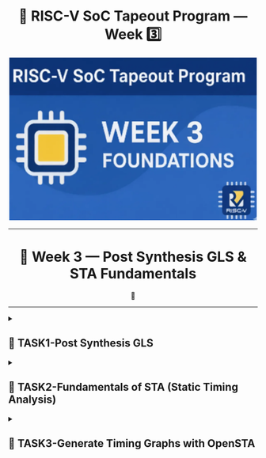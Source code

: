 <h1 align="center">🔳 RISC-V SoC Tapeout Program — Week 3️⃣</h1>

<p align="center"><img src="./ASSETS/week3.png" width="500" alt="image 0.1"/></p>

---

<div align="center">

# 🚀 Week 3 —  Post Synthesis GLS & STA Fundamentals

🌟 

</div>

---

<details>
<summary><h2> 🌟 TASK1-Post Synthesis GLS </h2> </summary>


# 🧠 Week 3 – Post-Synthesis Simulation of VSDBabySoC (GLS)

After completing RTL-level verification in Week 2, the next milestone is to **verify the functionality of the synthesized (gate-level) design**.

👉Post-synthesis simulation (also called **Gate-Level Simulation – GLS**) is one of the **most important steps** in the ASIC design flow. After synthesis, our BabySoC RTL is converted into a **gate-level netlist** using the Sky130 standard cell library. The goal here is simple:

👉 To ensure that the design **still works exactly as intended** after synthesis, and to check if there are **any timing-related issues** that were not visible in pre-synthesis simulation.

---

## 🔨 Purpose of Gate-Level Simulation (GLS)

The **main objectives** of GLS for BabySoC are:

1. **Functionality + Timing Verification**
    - Checks whether the **gate-level netlist** still behaves as the RTL design.
    - Uses **SDF (Standard Delay Format)** for accurate timing verification.
2. **Dynamic Circuit Behavior**
    - Captures real-world issues like **glitches** or **metastability** which are invisible in RTL.
3. **Post-Synthesis Validation**
    - Confirms that modules like the **RISC-V core, PLL, and DAC** are all mapped correctly to standard cells.
    - Ensures there are **no unexpected latches, mismatches, or synthesis-induced bugs**.
4. **Final Check Before PnR**
    - This is the **last chance** to catch functional/timing problems **before moving to Physical Design (PnR)**.

<p align="center"><img src="./ASSETS/0.png" width="700" alt="image 0"/></p>

---

## 🎯 Objective

1. Perform **logic synthesis** on the BabySoC design using Yosys.
2. Generate a **gate-level netlist** that represents the same behavior as the RTL.
3. Run a **post-synthesis simulation** using Icarus Verilog.
4. Compare **pre- and post-synthesis** simulation waveforms to confirm functional equivalence.

---

## ⚙️Step 1 –Environment Setup

Before moving into synthesis, verify that your environment is ready:

```bash
sudo apt update
sudo apt install yosys iverilog gtkwave
```

🧩 **Tools we’ll use:**

- **Yosys** – Open-source synthesis tool
- **Icarus Verilog** – Simulator for gate-level testing
- **GTKWave** – Waveform viewer

---

## 🗂️Step 2 –Organizing Directories

To keep the workflow structured, create dedicated folders inside the `output/` directory.

```bash
mkdir -p output/synth output/post_synth_sim
```

Your updated directory tree should now look like this 👇

```bash
output/
├── pre_synth_sim/
│   ├── pre_synth_sim.out
│   ├── vsdbabysoc.synth.v
│   └── pre_synth_sim.vcd
└── post_synth_sim/
```

This separation makes debugging and file tracking much easier.

---

## 🧰 Step 3 –Synthesis with Yosys

- The synthesis process converts RTL code into →  equivalent gate-level representation (netlist).

### 1️⃣ Launch Yosys

```bash
yosys
```

<p align="center"><img src="./ASSETS/2.png" width="700" alt="image 2"/></p>

---

### 2️⃣ Read all verilog files

```bash
```
### Load RTL files
yosys> read_verilog src/module/vsdbabysoc.v
yosys> read_verilog -I src/include src/module/rvmyth.v
yosys> read_verilog -I src/include src/module/clk_gate.v
```

![2.png](week3%202805f99c9dcb80e48e4ee8a3457c6f65/2.png)

---

### **3️⃣ Load the Liberty Files for Synthesis**

```bash
# Load library files
yosys> read_liberty -lib src/lib/avsdpll.lib
yosys> read_liberty -lib src/lib/avsddac.lib
yosys> read_liberty -lib src/lib/sky130_fd_sc_hd__tt_025C_1v80.lib
```

<p align="center"><img src="./ASSETS/3.png" width="700" alt="image 3"/></p>

---

### **4️⃣ Run Synthesis Targeting `vsdbabysoc`**

```bash
yosys> synth -top vsdbabysoc
```

<p align="center"><img src="./ASSETS/4.png" width="700" alt="image 4"/></p>

---

### 5️⃣Statistics of Yosys Synthesis

<p align="center"><img src="./ASSETS/5.png" width="700" alt="image 5"/></p>

<p align="center"><img src="./ASSETS/6.png" width="700" alt="image 6"/></p>

<p align="center"><img src="./ASSETS/7.png" width="700" alt="image 7"/></p>

<p align="center"><img src="./ASSETS/8.png" width="700" alt="image 8"/></p>

<p align="center"><img src="./ASSETS/9.png" width="700" alt="image 9"/></p>

---

### **6️⃣ Map D Flip-Flops to Standard Cells**

```bash
yosys> dfflibmap -liberty src/lib/sky130_fd_sc_hd__tt_025C_1v80.lib
```

<p align="center"><img src="./ASSETS/10.png" width="700" alt="image 10"/></p>

---

### **7️⃣ Perform Optimization and Technology Mapping**

```bash
yosys> opt
yosys> abc -liberty src/lib/sky130_fd_sc_hd__tt_025C_1v80.lib -script +strash;scorr;ifraig;retime;{D};strash;dch,-f;map,-M,1,{D}
```

<p align="center"><img src="./ASSETS/11.png" width="700" alt="image 11"/></p>

<p align="center"><img src="./ASSETS/12.png" width="700" alt="image 12"/></p>

---

### **8️⃣ Perform Final Clean-Up and Renaming**

```bash
yosys> flatten
yosys> setundef -zero
yosys> clean -purge
yosys> rename -enumerate
```

<p align="center"><img src="./ASSETS/13.png" width="700" alt="image 13"/></p>

---

### **9️⃣ Check Statistics**

```bash
yosys> stat
```

<p align="center"><img src="./ASSETS/14.png" width="700" alt="image 14"/></p>

---

### **🔟 Write the Synthesized Netlist**

```bash
yosys> write_verilog -noattr output/post_synth_sim/vsdbabysoc.synth.v
```

<p align="center"><img src="./ASSETS/15.pngg" width="700" alt="image 15"/></p>

✅ **Output:** `synth_netlist.v` – the synthesized gate-level version of our BabySoC core.

```bash
yosys> cd output/post_synth_sim/
```

<p align="center"><img src="./ASSETS/16.png" width="700" alt="image 16"/></p>

---

## 🧪 Step 4 – Post-Synthesis Simulation

📌 Before going to next check your directory, that should now look like this 👇

```bash
output/
├── pre_synth_sim/
│   ├── pre_synth_sim.out
│   ├── vsdbabysoc.synth.v
│   └── pre_synth_sim.vcd
├── post_synth_sim/
    ├── vsdbabysoc.synth.v
    └── post_synth_sim.out
```

Now that we have the gate-level netlist, we must verify that its behavior matches the RTL simulation results.

We use the **same testbench** (`tb_mythcore_test.v`), replacing the RTL design with the synthesized netlist.

### 🔹 Compile the Gate-Level Design

```bash
iverilog -o /home/maddy/Desktop/open_source_tapout/VLSI/VSDBabySoC/output/post_synth_sim/post_synth_sim.out -DPOST_SYNTH_SIM -DFUNCTIONAL -DUNIT_DELAY=#1 -I /home/maddy/Desktop/open_source_tapout/VLSI/VSDBabySoC/src/include -I /home/maddy/Desktop/open_source_tapout/VLSI/VSDBabySoC/src/module /home/maddy/Desktop/open_source_tapout/VLSI/VSDBabySoC/src/module/testbench.v
```
### 🔹 Post-Synthesis Simulation – Command Breakdown

```bash
iverilog \
  -o output/post_synth_sim/post_synth_sim.out \   # Output simulation executable
  -DPOST_SYNTH_SIM \                              # Enable POST_SYNTH_SIM mode
  -DFUNCTIONAL \                                  # Use behavioral models
  -DUNIT_DELAY=#1 \                               # Assign #1 delay for all gates
  -I src/include \                                # Include path for header files
  -I src/module \                                 # Include path for modules
  src/module/testbench.v                          # Top-level testbench

```

**Explanation of Options:**

- 🔹 **`iverilog`** → Icarus Verilog compiler to convert Verilog into an executable.
- 🔹 **`o <path>`** → Output binary path for the simulation.
- 🔹 **`DPOST_SYNTH_SIM`** → Switch testbench to post-synthesis simulation mode.
- 🔹 **`DFUNCTIONAL`** → Use high-level behavioral models instead of gate timing.
- 🔹 **`DUNIT_DELAY=#1`** → Assigns a unit delay of `#1` for all gates.
- 🔹 **`I <include_path>`** → Add include directories for modules or headers.
- 🔹 **`testbench.v`** → Specifies the testbench as the top-level simulation file.

### 🔹 Run the Simulation

```bash
cd output/post_synth_sim
./post_synth_sim.out
```

This will produce a new `.vcd` file (waveform dump).

<p align="center"><img src="./ASSETS/17.png" width="700" alt="image 17"/></p>

### 🔹 Visualize the Waveform by GTKwave

```bash
gtkwave tb_mythcore_test_post.vcd
```

Observe signal transitions, clock gating, and output behavior.

<p align="center"><img src="./ASSETS/18.png" width="700" alt="image 18"/></p>

---

## 🔬 Step 5 – Result Analysis

When you compare **pre- and post-synthesis waveforms** in GTKWave (`pre_synth_sim.vcd` vs `post_synth_sim.vcd`):

- The **functional behavior** should be identical.
- Slight **timing variations** may appear because the synthesized design includes gate delays.
- Successful matching confirms that **Yosys synthesis preserved the RTL logic**.

---

## 🧩 Step 6 – Conclusion

🎉 **Post-synthesis verification completed!**

| Stage | Tool | Output | Verification |
| --- | --- | --- | --- |
| RTL Simulation | Icarus Verilog | `pre_synth_sim.vcd` | Functional correctness |
| Synthesis | Yosys | `vsdbabysoc.synth.v.v` | Logical equivalence |
| Gate-Level Simulation | Icarus Verilog | `post_synth_sim.vcd` |  |

---

## **Comparing Pre-Synthesis ⚡VS⚡ Post-Synthesis Output**

Why because the matching outputs between pre- and post-synthesis simulations mean the synthesis process has preserved your design’s functionality, while now adding real-world timing considerations. 

### 🔹 Pre-Synthesis **⚡** Post-Synthesis

| Aspect | Pre-Synthesis | Post-Synthesis |
| --- | --- | --- |
| **Purpose** | Verify RTL logic & functionality | Verify gate-level design & timing |
| **Focus** | Logical correctness, design intent | Gate delays, timing violations, glitches |
| **Simulation** | Behavioral, fast | Gate-level, includes timing info |
| **Outcome** | Confirms RTL works as intended | Confirms synthesized design behaves correctly in real-world conditions |

📌  Pre-Synthesis output

<p align="center"><img src="./ASSETS/19.pngg" width="700" alt="image 19"/></p>

📌 Post-Synthesis output

<p align="center"><img src="./ASSETS/20.png" width="700" alt="image 20"/></p>

</details>













<details>
<summary><h2> 🌟 TASK2-Fundamentals of STA (Static Timing Analysis) </h2> </summary>

## **⏱️ Introduction**

**Static Timing Analysis (STA)** is one of the many techniques available to verify the timing of a digital design.

An alternate approach used to verify timing is **timing simulation**, which checks both functionality and timing behavior.

The term *timing analysis* refers to either of these two methods — static timing analysis or timing simulation.

STA is *static* because it analyzes the circuit without applying input vectors. In contrast, simulation-based timing analysis applies stimuli to the circuit inputs, observes behavior, and checks timing dynamically.

In a CMOS digital design flow, STA can be performed at multiple implementation stages.

<p align="center"><img src="./ASSETS/49.png" width="700" alt="image 49"/></p>

---

## **⚙️ OpenSTA Overview**

**OpenSTA** is an open-source static timing analysis tool used to analyze and verify timing performance of digital circuits at the gate level.

It uses a **TCL command interpreter** to read design files, specify constraints, and generate timing reports.

---

## **📁Input Files**

- `.v` — Gate-level Verilog Netlist
- `.lib` — Liberty Timing Libraries
- `.sdc` — Synopsys Design Constraints (clocks, delays, false paths)
- `.sdf` — Annotated Delay File (optional)
- `.spef` — Parasitics (RC extraction)
- `.vcd` / `.saif` — Switching activity for power analysis

---

## **⏰Clock Modeling Features**

- **Generated Clocks:** Derived from existing clocks
- **Latency:** Clock propagation delay
- **Source Latency:** Delay from clock source to input
- **Uncertainty:** Accounts for jitter or skew
- **Propagated vs. Ideal:** Real vs. ideal clock network modeling
- **Gated Clock Checks:** For conditionally enabled clocks
- **Multi-Frequency Clocks:** Multi-domain clock analysis

---

## **🚧Exception Paths**

Timing exceptions refine analysis for realistic circuit behavior:

- `set_false_path` — Ignores invalid paths
- `set_multicycle_path` — Allows multi-cycle operations
- `set_max_delay` / `set_min_delay` — Defines custom timing limits
    
<p align="center"><img src="./ASSETS/50.png" width="700" alt="image 50"/></p>
    

---

## **⚡Delay Calculation**

- **Integrated Dartu/Menezes/Pileggi Algorithm:**
    
    Computes effective capacitance for RC networks to model realistic gate/net delays.
    
- **External Delay Calculator API:**
    
    Enables custom delay modeling (layout-aware or temperature-adaptive).
    

---

## **📊Timing Analysis & Reporting**

OpenSTA offers commands for analyzing paths, delays, and setup/hold checks.

Example:

```
report_checks -from [get_pins U1/Q] -to [get_pins U2/D]

```

---

## **Timing Paths**

**Definition:**

Timing paths represent the logical signal routes between source and destination, including combinational and sequential elements.

STA analyzes timing paths to evaluate delays, setup, and hold requirements.

### **Timing Path Elements**

- **Start Point:**
    
    The origin of the signal — usually an input port or clock pin of a register.
    
- **End Point:**
    
    The destination — either a register input (D pin) or an output port.
    
- **Combinational Logic:**
    
    Logic between start and end points that determines signal delay.
    

**Path Types:**

1. Input → Register (in2reg)
2. Register → Register (reg2reg)
3. Register → Output (reg2out)
4. Input → Output (in2out)
    
<p align="center"><img src="./ASSETS/51.png" width="700" alt="image 51"/></p>
    

---

## **Setup and Hold Checks**

- **Setup Check:**
    
    Minimum time data must be stable *before* the clock edge.
    
    Violations can cause incorrect data capture.
    
- **Hold Check:**
    
    Minimum time data must remain stable *after* the clock edge.
    
    Violations can cause metastability or data corruption.
    
<p align="center"><img src="./ASSETS/52.png" width="700" alt="image 52"/></p>
    

---

## **📐Slack Calculation**

Slack measures how close a design is to meeting timing requirements.

- **Setup Slack:**
    
    `Setup slack = Data required time - Data arrival time`
    
- **Hold Slack:**
    
    `Hold slack = Data arrival time - Data required time`
    

**Interpretation:**

- Positive slack → Design meets timing.
- Zero slack → Critical timing condition.
- Negative slack → Timing violation.
    
<p align="center"><img src="./ASSETS/53.png" width="700" alt="image 53"/></p>
    

---

## **📐 Common SDC Constraints**

**Synopsys Design Constraints (SDC)** define timing, environment, and design behavior.

### **Categories**

| 🏷️ **Category** | ⚙️ **Commands** |
| --- | --- |
| **Operating Conditions** | `set_operating_conditions` |
| **Wire-Load Models** | `set_wire_load_mode`, `set_wire_load_model`, `set_wire_load_selection_group` |
| **Environmental** | `set_drive`, `set_driving_cell`, `set_load`, `set_fanout_load`, `set_input_transition`, `set_port_fanout_number` |
| **Design Rules** | `set_max_capacitance`, `set_max_fanout`, `set_max_transition` |
| **Timing** | `create_clock`, `create_generated_clock`, `set_clock_latency`, `set_clock_transition`, `set_disable_timing`, `set_propagated_clock`, `set_clock_uncertainty`, `set_input_delay`, `set_output_delay` |
| **Exceptions** | `set_false_path`, `set_max_delay`, `set_multicycle_path` |
| **Power** | `set_max_dynamic_power`, `set_max_leakage_power` |

</details>







<details>
<summary><h2> 🌟 TASK3-Generate Timing Graphs with OpenSTA</h2> </summary>


## 🗂️Organizing Directories

To keep the workflow structured, create dedicated folders inside the `OpenSTA/` directory.

```bash
cd VSDBabgySoC

mkdir OpenSTA

cd OpenSTA
```

My updated directory tree should now look like this 👇

```bash
VSDBabySoC/
├── src/
├── output/
└── OpenSTA/

```

This separation makes debugging and file tracking much easier.

<p align="center"><img src="./ASSETS/21.pngg" width="700" alt="image 21"/></p>

---

## **Installation of OpenSTA**

**Note:** Installation instructions are adapted from the official OpenSTA repository: 🔗 [https://github.com/parallaxsw/OpenSTA](https://github.com/parallaxsw/OpenSTA)

**Step 1: Clone the Repository**

```
git clone https://github.com/parallaxsw/OpenSTA.git
cd OpenSTA
```

<p align="center"><img src="./ASSETS/22.png" width="700" alt="image 22"/></p>

**Step 2: Build the Docker Image**

```
docker build --file Dockerfile.ubuntu22.04 --tag opensta .
```

This builds a Docker image named opensta using the provided Ubuntu 22.04 Dockerfile. All dependencies are installed during this step.

<p align="center"><img src="./ASSETS/23.png" width="700" alt="image 23"/></p>

<p align="center"><img src="./ASSETS/24.png" width="700" alt="image 24"/></p>

<p align="center"><img src="./ASSETS/25.png" width="700" alt="image 25"/></p>

**Step 3: Run the OpenSTA Container**

To run a docker container using the OpenSTA image, use the -v option to docker to mount direcories with data to use and -i to run interactively.

```
docker run -i -v $HOME:/data opensta
```

<p align="center"><img src="./ASSETS/26.png" width="700" alt="image 26"/></p>

You now have OpenSTA installed and running inside a Docker container. After successful installation, you will see the % prompt—this indicates that the OpenSTA interactive shell is ready for use.

**Timing Analysis Using Inline Commands**

Once inside the OpenSTA shell (% prompt), you can perform a basic static timing analysis using the following inline commands:

```
# Instructs OpenSTA to read and load the Liberty file "nangate45_slow.lib.gz".
read_liberty /OpenSTA/examples/nangate45_slow.lib.gz

# Intructs OpenSTA to read and load the Verilog file (gate level verilog netlist) "example1.v"
read_verilog /OpenSTA/examples/example1.v

# Using "top," which stands for the main module, links the Verilog code with the Liberty timing cells.
link_design top

# Create a 10ns clock named 'clk' for clk1, clk2, and clk3 inputs
create_clock -name clk -period 10 {clk1 clk2 clk3}

# Set 0ns input delay for inputs in1 and in2 relative to clock 'clk'
set_input_delay -clock clk 0 {in1 in2}

# Report of the timing checks for the design
report_checks
```

*This flow is useful for quick testing and debugging without writing a full TCL script.*

<p align="center"><img src="./ASSETS/27.png" width="700" alt="image 27"/></p>

**Note:** We used report_checks here because only the slow liberty file (nangate45_slow.lib.gz) is loaded.

<p align="center"><img src="./ASSETS/28.png" width="700" alt="image 28"/></p>

<p align="center"><img src="./ASSETS/29.png" width="700" alt="image 29"/></p>

<p align="center"><img src="./ASSETS/30.png" width="700" alt="image 30"/></p>

<p align="center"><img src="./ASSETS/31.png" width="700" alt="image 31"/></p>

This represents a setup (max delay) corner, so the analysis focuses on setup timing by default.

---

**Why Does report_checks Show Only Max (Setup) Paths?**

By default, report_checks reports -path_delay max (i.e., setup checks).

OpenSTA interprets report_checks without arguments as:

```
report_checks -path_delay max
```

<p align="center"><img src="./ASSETS/32.png" width="700" alt="image 32"/></p>

This reports only max path delays, i.e., setup timing checks.

✅**How to Also Get Hold (min) Paths:**

If you want both setup and hold timing checks (i.e., both max and min path delays), use:

```
report_checks -path_delay min
```

<p align="center"><img src="./ASSETS/33.png" width="700" alt="image 33"/></p>

**Analyzing report outcomes**

*Verilog Netlist: example1.v*

```
module top (in1, in2, clk1, clk2, clk3, out);
  input in1, in2, clk1, clk2, clk3;
  output out;
  wire r1q, r2q, u1z, u2z;

  DFF_X1 r1 (.D(in1), .CK(clk1), .Q(r1q));
  DFF_X1 r2 (.D(in2), .CK(clk2), .Q(r2q));
  BUF_X1 u1 (.A(r2q), .Z(u1z));
  AND2_X1 u2 (.A1(r1q), .A2(u1z), .ZN(u2z));
  DFF_X1 r3 (.D(u2z), .CK(clk3), .Q(out));
endmodule
```

Here are the commands for Yosys synthesis for example1.v:

```bash
cd VSDBabySoC/OpenSTA/examples/
VSDBabySoC/OpenSTA/examples$ yosys
yosys> read_liberty -lib nangate45_slow.lib
```

- you will possible face this error like this

<p align="center"><img src="./ASSETS/34.png" width="700" alt="image 34"/></p>

- because the files are in ```gz```

<p align="center"><img src="./ASSETS/35.png" width="700" alt="image 35"/></p>

- follow the commands

```bash
gunzip nangate45_slow.lib.gz
```

<p align="center"><img src="./ASSETS/36.png" width="700" alt="image 36"/></p>

---

```bash
patha@spatha-VirtualBox:~/VLSI/VSDBabySoC/OpenSTA/examples$ yosys
yosys> read_liberty -lib nangate45_slow.lib
yosys> read_verilog example1.v
yosys> synth -top top
```

<p align="center"><img src="./ASSETS/37.png" width="700" alt="image 37"/></p>

<p align="center"><img src="./ASSETS/38.png" width="700" alt="image 38"/></p>

```bash
yosys> show
```

<p align="center"><img src="./ASSETS/39.png" width="700" alt="image 39"/></p>

---

## **Static timing analysis using OpenSTA**

### **Timing Ananlysis Using In line Commands**

Here’s the same OpenSTA timing analysis flow with added SPEF-based parasitic modeling:

This enables **more realistic delay and slack computation** by including post-layout RC data, improving timing signoff precision.

```
docker run -i -v $HOME:/data opensta
```

```bash
read_liberty /OpenSTA/examples/nangate45_slow.lib.gz
read_verilog /OpenSTA/examples/example1.v
link_design top
read_spef /OpenSTA/examples/example1.dspef
create_clock -name clk -period 10 {clk1 clk2 clk3}
set_input_delay -clock clk 0 {in1 in2}
report_checks
```

<p align="center"><img src="./ASSETS/40.png" width="700" alt="image 40"/></p>

<p align="center"><img src="./ASSETS/41.png" width="700" alt="image 41"/></p>

---

**Report Capacitance per Stage**

Reports timing paths with 4-digit precision and shows the net capacitance at each stage, helping identify high-cap nodes that may affect delay.

---

**Report Timing with Capacitance, Slew, Input Pins, and Fanout**

Report timing with capacitance, slew, input pins, and fanout per stage.

<p align="center"><img src="./ASSETS/42.png" width="700" alt="image 42"/></p>

<p align="center"><img src="./ASSETS/43.png" width="700" alt="image 43"/></p>

---

**Timing Analysis Using a TCL Script**

To automate the timing flow, you can write the commands into a .tcl script and execute it from the OpenSTA shell.

cmds

```
# Load liberty files for max and min analysis
read_liberty -max /home/maddy/Desktop/open_source_tapout/VLSI/VSDBabySoC/OpenSTA/examples/nangate45_slow.lib
read_liberty -min /home/maddy/Desktop/open_source_tapout/VLSI/VSDBabySoC/OpenSTA/examples/nangate45_fast.lib

# Read the gate-level Verilog netlist
read_verilog /home/maddy/Desktop/open_source_tapout/VLSI/VSDBabySoC/OpenSTA/examples/example1.v

# Link the top-level design
link_design top

# Define clocks and input delays
create_clock -name clk -period 10 {clk1 clk2 clk3}
set_input_delay -clock clk 0 {in1 in2}

# Generate a full min/max timing report
report_checks -path_delay min_max
```

| **Line of Code** | **Purpose** | **Explanation** |
| --- | --- | --- |
| `read_liberty -max nangate45_slow.lib.gz` | Load max delay library | Loads the **slow corner Liberty file** for **setup (max delay)** analysis. |
| `read_liberty -min nangate45_fast.lib.gz` | Load min delay library | Loads the **fast corner Liberty file** for **hold (min delay)** analysis. |
| `read_verilog example1.v` | Load gate-level netlist | Reads the synthesized **Verilog netlist** of the design. |
| `link_design top` | Link design | Links the netlist using `top` as the **top-level module**, connecting it with Liberty cells. |
| `create_clock -name clk -period 10 {clk1 clk2 clk3}` | Create clock | Defines a **clock named `clk`** with a 10 ns period on ports `clk1`, `clk2`, and `clk3`. |
| `set_input_delay -clock clk 0 {in1 in2}` | Set input delay | Applies **0 ns input delay** relative to `clk` for inputs `in1` and `in2`. |
| `report_checks -path_delay min_max` | Run full STA | Reports both **setup (max)** and **hold (min)** timing paths and checks. |

---

**Run the Script Using Docker**

To run this script non-interactively using Docker:

```bash
docker run -it -v $HOME:/data opensta /data/VLSI/VSDBabySoC/OpenSTA/examples/min_max_delays.tcl
```

### **VSDBabySoC basic timing analysis**

To begin static timing analysis on the VSDBabySoC design, you must organize and prepare the required files in specific directories.

```
# Create a directory to store Liberty timing libraries

VSDBabySoC/OpenSTA$ mkdir -p examples/timing_libs/

# Create a directory to store synthesized netlist and constraint files

mkdir -p examples/BabySoC
ls

BabySoC/
gcd_sky130hd.sdc vsdbabysoc_synthesis.sdc  vsdbabysoc.synth.v
```

These files include:

- Standard cell library: sky130_fd_sc_hd__tt_025C_1v80.lib
- IP-specific Liberty libraries: avsdpll.lib, avsddac.lib
- Synthesized gate-level netlist: vsdbabysoc.synth.v
- Timing constraints: vsdbabysoc_synthesis.sdc

Below is the TCL script to run complete min/max timing checks on the SoC:

- **vsdbabysoc_min_max_delays.tcl**
    
    ```
    # Load Liberty Libraries (standard cell + IPs)
    read_liberty -min /data/VLSI/VSDBabySoC/OpenSTA/examples/timing_libs/sky130_fd_sc_hd__tt_025C_1v80.lib
    read_liberty -max /data/VLSI/VSDBabySoC/OpenSTA/examples/timing_libs/sky130_fd_sc_hd__tt_025C_1v80.lib
    
    read_liberty -min /data/VLSI/VSDBabySoC/OpenSTA/examples/timing_libs/avsdpll.lib
    read_liberty -max /data/VLSI/VSDBabySoC/OpenSTA/examples/timing_libs/avsdpll.lib
    
    read_liberty -min /data/VLSI/VSDBabySoC/OpenSTA/examples/timing_libs/avsddac.lib
    read_liberty -max /data/VLSI/VSDBabySoC/OpenSTA/examples/timing_libs/avsddac.lib
    
    # Read Synthesized Netlist
    read_verilog /data/VLSI/VSDBabySoC/OpenSTA/examples/BabySoC/vsdbabysoc.synth.v
    
    # Link the Top-Level Design
    link_design vsdbabysoc
    
    # Apply SDC Constraints
    read_sdc /data/VLSI/VSDBabySoC/OpenSTA/examples/BabySoC/vsdbabysoc_synthesis.sdc
    
    # Generate Timing Report
    report_checks
    ```
    

| **Line of Code** | **Purpose** | **Explanation** |
| --- | --- | --- |
| `read_liberty -min ...sky130...` & `-max ...sky130...` | Load standard cell library | Loads the **typical PVT corner** for both min (hold) and max (setup) timing analysis. |
| `read_liberty -min/-max avsdpll.lib` | Load PLL IP Liberty | Includes Liberty timing views of the **PLL IP** used in the design. |
| `read_liberty -min/-max avsddac.lib` | Load DAC IP Liberty | Includes Liberty timing views of the **DAC IP** used in the design. |
| `read_verilog vsdbabysoc.synth.v` | Load synthesized netlist | Loads the gate-level Verilog netlist of the **VSDBabySoC** design. |
| `link_design vsdbabysoc` | Link top-level module | Links the hierarchy using `vsdbabysoc` as the **top module** for timing analysis. |
| `read_sdc vsdbabysoc_synthesis.sdc` | Load constraints | Loads SDC file specifying **clock definitions, input/output delays, and false paths**. |
| `report_checks` | Run timing analysis | Generates a default **setup timing report**. Add `-path_delay min_max` to see both hold and setup. |

execute it inside the Docker container:

```
docker run -it -v $HOME:/data openstaVSDBabySoC/OpenSTA/examples/BabySoC/vsdbabysoc_min_max_delays.tcl
```

⚠️ **Possible Error Alert**

You may encounter the following error when running the script:

```
Warning: VSDBabySoC/OpenSTA/examples/timing_libs/sky130_fd_sc_hd__tt_025C_1v80.lib line 23, default_fanout_load is 0.0.
Warning: VSDBabySoC/OpenSTA/examples/timing_libs/sky130_fd_sc_hd__tt_025C_1v80.lib line 1, library sky130_fd_sc_hd__tt_025C_1v80 already exists.
Warning: VSDBabySoC/OpenSTA/examples/timing_libs/sky130_fd_sc_hd__tt_025C_1v80.lib line 23, default_fanout_load is 0.0.
Error: VSDBabySoC/OpenSTA/examples/timing_libs/avsdpll.lib line 54, syntax error
```

✅ **Fix:**

This error occurs because Liberty syntax does not support // for single-line comments, and more importantly, the { character appearing after // confuses the Liberty parser. Specifically, check around *line 54 of avsdpll.lib* and correct any syntax issues such as:

```
//pin (GND#2) {
//  direction : input;
//  max_transition : 2.5;
//  capacitance : 0.001;
//}
```

✔️ **Replace with:**

```
/*
pin (GND#2) {
  direction : input;
  max_transition : 2.5;
  capacitance : 0.001;
}
*/
```

This should allow OpenSTA to parse the Liberty file without throwing syntax errors.

After fixing the Liberty file comment syntax as shown above, you can rerun the script to perform complete timing analysis for VSDBabySoC:

---

## **VSDBabySoC PVT Corner Analysis (Post-Synthesis Timing)**

Static Timing Analysis (STA) is performed across various **PVT (Process-Voltage-Temperature)** corners to ensure the design meets timing requirements under different conditions.

**Critical Timing Corners**

**Worst Max Path (Setup-critical) Corners:**

- `ss_LowTemp_LowVolt`
- `ss_HighTemp_LowVolt`*These represent the **slowest** operating conditions.*

**Worst Min Path (Hold-critical) Corners:**

- `ff_LowTemp_HighVolt`
- `ff_HighTemp_HighVolt`*These represent the **fastest** operating conditions.*

**Timing libraries** required for this analysis can be downloaded from:

🔗 [Skywater PDK - sky130_fd_sc_hd Timing Libraries](https://github.com/efabless/skywater-pdk-libs-sky130_fd_sc_hd/tree/master/timing)

Below is the script that can be used to perform STA across the PVT corners for which the Sky130 Liberty files are available.

### TCL file

```
 set list_of_lib_files(1) "sky130_fd_sc_hd__tt_025C_1v80.lib"set list_of_lib_files(2) "sky130_fd_sc_hd__ff_100C_1v65.lib"set list_of_lib_files(3) "sky130_fd_sc_hd__ff_100C_1v95.lib"set list_of_lib_files(4) "sky130_fd_sc_hd__ff_n40C_1v56.lib"set list_of_lib_files(5) "sky130_fd_sc_hd__ff_n40C_1v65.lib"set list_of_lib_files(6) "sky130_fd_sc_hd__ff_n40C_1v76.lib"set list_of_lib_files(7) "sky130_fd_sc_hd__ss_100C_1v40.lib"set list_of_lib_files(8) "sky130_fd_sc_hd__ss_100C_1v60.lib"set list_of_lib_files(9) "sky130_fd_sc_hd__ss_n40C_1v28.lib"set list_of_lib_files(10) "sky130_fd_sc_hd__ss_n40C_1v35.lib"set list_of_lib_files(11) "sky130_fd_sc_hd__ss_n40C_1v40.lib"set list_of_lib_files(12) "sky130_fd_sc_hd__ss_n40C_1v44.lib"set list_of_lib_files(13) "sky130_fd_sc_hd__ss_n40C_1v76.lib"

 read_liberty /data/VLSI/VSDBabySoC/OpenSTA/examples/timing_libs/avsdpll.lib
 read_liberty /data/VLSI/VSDBabySoC/OpenSTA/examples/timing_libs/avsddac.lib

 for {set i 1} {$i <= [array size list_of_lib_files]} {incr i} {
 read_liberty /data/VLSI/VSDBabySoC/OpenSTA/examples/timing_libs/$list_of_lib_files($i)
 read_verilog /data/VLSI/VSDBabySoC/OpenSTA/examples/BabySoC/vsdbabysoc.synth.v
 link_design vsdbabysoc
 current_design
 read_sdc /data/VLSI/VSDBabySoC/OpenSTA/examples/BabySoC/vsdbabysoc_synthesis.sdc
 check_setup -verbose
 report_checks -path_delay min_max -fields {nets cap slew input_pins fanout} -digits {4} > /data/VLSI/VSDBabySoC/OpenSTA/examples/BabySoC/STA_OUTPUT/min_max_$list_of_lib_files($i).txt

 exec echo "$list_of_lib_files($i)" >> /data/VLSI/VSDBabySoC/OpenSTA/examples/BabySoC/STA_OUTPUT/sta_worst_max_slack.txt
 report_worst_slack -max -digits {4} >> /data/VLSI/VSDBabySoC/OpenSTA/examples/BabySoC/STA_OUTPUT/sta_worst_max_slack.txt

 exec echo "$list_of_lib_files($i)" >> /data/VLSI/VSDBabySoC/OpenSTA/examples/BabySoC/STA_OUTPUT/sta_worst_min_slack.txt
 report_worst_slack -min -digits {4} >> /data/VLSI/VSDBabySoC/OpenSTA/examples/BabySoC/STA_OUTPUT/sta_worst_min_slack.txt

 exec echo "$list_of_lib_files($i)" >> /data/VLSI/VSDBabySoC/OpenSTA/examples/BabySoC/STA_OUTPUT/sta_tns.txt
 report_tns -digits {4} >> /data/VLSI/VSDBabySoC/OpenSTA/examples/BabySoC/STA_OUTPUT/sta_tns.txt

 exec echo "$list_of_lib_files($i)" >> /data/VLSI/VSDBabySoC/OpenSTA/examples/BabySoC/STA_OUTPUT/sta_wns.txt
 report_wns -digits {4} >> /data/VLSI/VSDBabySoC/OpenSTA/examples/BabySoC/STA_OUTPUT/sta_wns.txt
 }
```

| **Command** | **Purpose** | **Explanation** |
| --- | --- | --- |
| `report_worst_slack -max` | Report Worst Setup Slack | Outputs the **most negative setup slack** (WNS) in the design for the current PVT corner. |
| `report_worst_slack -min` | Report Worst Hold Slack | Outputs the **most negative hold slack** in the design for the current PVT corner. |
| `report_tns` | Report Total Negative Slack (TNS) | Prints the **sum of all negative slacks** (across all violating paths). Reflects how widespread timing violations are. |
| `report_wns` | Report Worst Negative Slack (WNS) | Prints the **single worst slack** (i.e., the most timing-violating path). Indicates severity of the critical path violation. |

execute it inside the Docker container:

```
docker run -it -v $HOME:/data opensta VSDBabySoC/OpenSTA/examples/BabySoC/sta_across_pvt.tcl
```

After executing the above script, you can find the generated timing reports in the STA_OUTPUT directory:

```
ls

min_max_sky130_fd_sc_hd__ff_100C_1v65.lib.txt  min_max_sky130_fd_sc_hd__ss_100C_1v40.lib.txt  min_max_sky130_fd_sc_hd__ss_n40C_1v44.lib.txt  sta_worst_max_slack.txt

min_max_sky130_fd_sc_hd__ff_100C_1v95.lib.txt  min_max_sky130_fd_sc_hd__ss_100C_1v60.lib.txt  min_max_sky130_fd_sc_hd__ss_n40C_1v76.lib.txt  sta_worst_min_slack.txt

min_max_sky130_fd_sc_hd__ff_n40C_1v56.lib.txt  min_max_sky130_fd_sc_hd__ss_n40C_1v28.lib.txt  min_max_sky130_fd_sc_hd__tt_025C_1v80.lib.txt

min_max_sky130_fd_sc_hd__ff_n40C_1v65.lib.txt  min_max_sky130_fd_sc_hd__ss_n40C_1v35.lib.txt  sta_tns.txt

min_max_sky130_fd_sc_hd__ff_n40C_1v76.lib.txt  min_max_sky130_fd_sc_hd__ss_n40C_1v40.lib.txt  sta_wns.txt
```

| **File** | **Description** |
| --- | --- |
| `min_max_<lib>.txt` | Detailed timing report for setup and hold paths for each PVT corner |
| `sta_worst_max_slack.txt` | Worst setup slack values across all corners |
| `sta_worst_min_slack.txt` | Worst hold slack values across all corners |
| `sta_tns.txt` | Total negative slack values across all corners |
| `sta_wns.txt` | Worst negative slack values across all corners |

---

**Timing Summary Across PVT Corners (Post-Synthesis STA Results)**

The following timing summary table was collected by running STA across 13 PVT corners using OpenSTA.

Metrics such as Worst Hold Slack, Worst Setup Slack, WNS, and TNS were extracted from the output reports.

| **PVT_CORNER** | **Worst Setup Slack** | **Worst Hold Slack** | **WNS** | **TNS** |
| --- | --- | --- | --- | --- |
| tt_025C_1v80 | 2.2603 | 0.3096 | 0 | 0 |
| ff_100C_1v65 | 4.1853 | 0.2491 | 0 | 0 |
| ff_100C_1v95 | 5.5202 | 0.1960 | 0 | 0 |
| ff_n40C_1v56 | 1.8047 | 0.2915 | 0 | 0 |
| ff_n40C_1v65 | 3.1788 | 0.2551 | 0 | 0 |
| ff_n40C_1v76 | 4.2413 | 0.2243 | 0 | 0 |
| ss_100C_1v40 | -11.2888 | 0.9053 | -11.2888 | -9245.0244 |
| ss_100C_1v60 | -4.8042 | 0.6420 | -4.8042 | -3378.2246 |
| ss_n40C_1v28 | -55.7561 | 1.8296 | -55.7561 | -46170.3242 |
| ss_n40C_1v35 | -35.1855 | 1.3475 | -35.1855 | -28713.4316 |
| ss_n40C_1v40 | -27.0853 | 1.1249 | -27.0853 | -21725.4824 |
| ss_n40C_1v44 | -22.7070 | 0.9909 | -22.7070 | -17801.5625 |
| ss_n40C_1v76 | -5.2654 | 0.5038 | -5.2654 | -3208.7793 |

---

<p align="center"><img src="./ASSETS/44.png" width="700" alt="image 44"/></p>

<p align="center"><img src="./ASSETS/45.png" width="700" alt="image 45"/></p>

<p align="center"><img src="./ASSETS/46.png" width="700" alt="image 46"/></p>

<p align="center"><img src="./ASSETS/47.png" width="700" alt="image 47"/></p>

### 📌 combined view

<p align="center"><img src="./ASSETS/48.png" width="700" alt="image 48"/></p>

</details>




